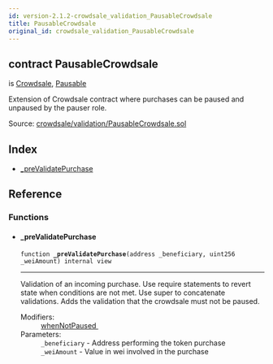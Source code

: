 ```yaml
---
id: version-2.1.2-crowdsale_validation_PausableCrowdsale
title: PausableCrowdsale
original_id: crowdsale_validation_PausableCrowdsale
---
```


<div class="contract-doc"><div class="contract"><h2 class="contract-header"><span class="contract-kind">contract</span> PausableCrowdsale</h2><p class="base-contracts"><span>is</span> <a href="crowdsale_Crowdsale.html">Crowdsale</a><span>, </span><a href="lifecycle_Pausable.html">Pausable</a></p><p class="description">Extension of Crowdsale contract where purchases can be paused and unpaused by the pauser role.</p><div class="source">Source: <a href="https://github.com/OpenZeppelin/zeppelin-solidity/blob/v2.1.2/contracts/crowdsale/validation/PausableCrowdsale.sol" target="_blank">crowdsale/validation/PausableCrowdsale.sol</a></div></div><div class="index"><h2>Index</h2><ul><li><a href="crowdsale_validation_PausableCrowdsale.html#_preValidatePurchase">_preValidatePurchase</a></li></ul></div><div class="reference"><h2>Reference</h2><div class="functions"><h3>Functions</h3><ul><li><div class="item function"><span id="_preValidatePurchase" class="anchor-marker"></span><h4 class="name">_preValidatePurchase</h4><div class="body"><code class="signature">function <strong>_preValidatePurchase</strong><span>(address _beneficiary, uint256 _weiAmount) </span><span>internal </span><span>view </span></code><hr/><div class="description"><p>Validation of an incoming purchase. Use require statements to revert state when conditions are not met. Use super to concatenate validations. Adds the validation that the crowdsale must not be paused.</p></div><dl><dt><span class="label-modifiers">Modifiers:</span></dt><dd><a href="lifecycle_Pausable.html#whenNotPaused">whenNotPaused </a></dd><dt><span class="label-parameters">Parameters:</span></dt><dd><div><code>_beneficiary</code> - Address performing the token purchase</div><div><code>_weiAmount</code> - Value in wei involved in the purchase</div></dd></dl></div></div></li></ul></div></div></div>
